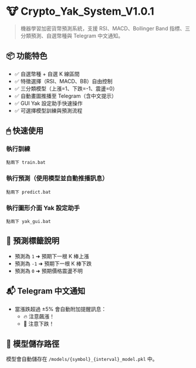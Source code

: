 
# 🐮 Crypto_Yak_System_V1.0.1

> 機器學習加密貨幣預測系統，支援 RSI、MACD、Bollinger Band 指標、三分類預測、自選幣種與 Telegram 中文通知。

## 📦 功能特色

- ✅ 自選幣種 + 自選 K 線區間
- ✅ 特徵選擇（RSI、MACD、BB）自由控制
- ✅ 三分類模型（上漲=1、下跌=-1、震盪=0）
- ✅ 自動畫圖推播至 Telegram（含中文提示）
- ✅ GUI Yak 設定助手快速操作
- ✅ 可選擇模型訓練與預測流程

## 🖱 快速使用

### 執行訓練
```
點兩下 train.bat
```

### 執行預測（使用模型並自動推播訊息）
```
點兩下 predict.bat
```

### 執行圖形介面 Yak 設定助手
```
點兩下 yak_gui.bat
```

## 🧠 預測標籤說明

- 預測為 `1` ➜ 預期下一根 K 棒上漲
- 預測為 `-1` ➜ 預期下一根 K 棒下跌
- 預測為 `0` ➜ 預期價格震盪不明

## 📬 Telegram 中文通知

- 當漲跌超過 ±5% 會自動附加提醒訊息：
  - 🔥 注意飆漲！
  - 🔴 注意下跌！

## 📁 模型儲存路徑

模型會自動儲存在 `/models/{symbol}_{interval}_model.pkl` 中。
